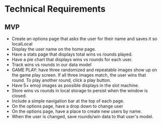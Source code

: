 # Technical Requirements

## MVP
- Create an options page that asks the user for their name and saves it so localLocal
- Display the user name on the home page.
- Have a stats page that displays total wins vs rounds played.
- Have a pie chart that displays wins vs rounds for each user.
- Track wins vs rounds in our data model
- GAME PLAY: have three randomized and repeatable images show up on the game play screen. If all three images match, the user wins that round. To play another round, click a play button.
- Have 5+ emoji images as possible displays in the slot machine.
- Store wins vs rounds in local storage to persist when the window is closed.
- Include a simple navigation bar at the top of each page.
- On the options page, have a drop down to change user
- On the options page, have a place to create new users by name.
- When the user is changed, save rounds/win data to that user's model.
